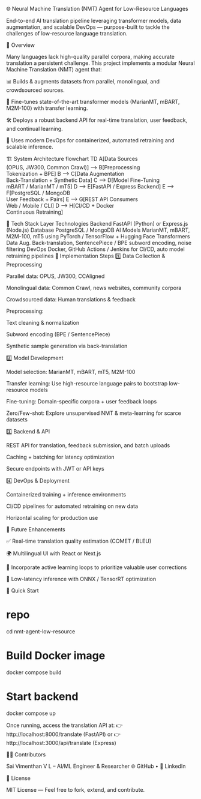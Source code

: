 🌐 Neural Machine Translation (NMT) Agent for Low-Resource Languages

End-to-end AI translation pipeline leveraging transformer models, data augmentation, and scalable DevOps — purpose-built to tackle the challenges of low-resource language translation.

🧭 Overview

Many languages lack high-quality parallel corpora, making accurate translation a persistent challenge.
This project implements a modular Neural Machine Translation (NMT) agent that:

📊 Builds & augments datasets from parallel, monolingual, and crowdsourced sources.

🧠 Fine-tunes state-of-the-art transformer models (MarianMT, mBART, M2M-100) with transfer learning.

🛠️ Deploys a robust backend API for real-time translation, user feedback, and continual learning.

🚀 Uses modern DevOps for containerized, automated retraining and scalable inference.

🏗️ System Architecture
flowchart TD
    A[Data Sources<br>(OPUS, JW300, Common Crawl)] --> B[Preprocessing<br>Tokenization + BPE]
    B --> C[Data Augmentation<br>Back-Translation + Synthetic Data]
    C --> D[Model Fine-Tuning<br>mBART / MarianMT / mT5]
    D --> E[FastAPI / Express Backend]
    E --> F[PostgreSQL / MongoDB<br>User Feedback + Pairs]
    E --> G[REST API Consumers<br>Web / Mobile / CLI]
    D --> H[CI/CD + Docker<br>Continuous Retraining]

🧰 Tech Stack
Layer	Technologies
Backend	FastAPI (Python) or Express.js (Node.js)
Database	PostgreSQL / MongoDB
AI Models	MarianMT, mBART, M2M-100, mT5 using PyTorch / TensorFlow + Hugging Face Transformers
Data Aug.	Back-translation, SentencePiece / BPE subword encoding, noise filtering
DevOps	Docker, GitHub Actions / Jenkins for CI/CD, auto model retraining pipelines
📂 Implementation Steps
1️⃣ Data Collection & Preprocessing

Parallel data: OPUS, JW300, CCAligned

Monolingual data: Common Crawl, news websites, community corpora

Crowdsourced data: Human translations & feedback

Preprocessing:

Text cleaning & normalization

Subword encoding (BPE / SentencePiece)

Synthetic sample generation via back-translation

2️⃣ Model Development

Model selection: MarianMT, mBART, mT5, M2M-100

Transfer learning: Use high-resource language pairs to bootstrap low-resource models

Fine-tuning: Domain-specific corpora + user feedback loops

Zero/Few-shot: Explore unsupervised NMT & meta-learning for scarce datasets

3️⃣ Backend & API

REST API for translation, feedback submission, and batch uploads

Caching + batching for latency optimization

Secure endpoints with JWT or API keys

4️⃣ DevOps & Deployment

Containerized training + inference environments

CI/CD pipelines for automated retraining on new data

Horizontal scaling for production use

🧪 Future Enhancements

✅ Real-time translation quality estimation (COMET / BLEU)

🌍 Multilingual UI with React or Next.js

🧬 Incorporate active learning loops to prioritize valuable user corrections

🦾 Low-latency inference with ONNX / TensorRT optimization

🚀 Quick Start
# repo
cd nmt-agent-low-resource

# Build Docker image
docker compose build

# Start backend
docker compose up


Once running, access the translation API at:
👉 http://localhost:8000/translate (FastAPI)
or
👉 http://localhost:3000/api/translate (Express)

🧑‍💻 Contributors

Sai Vimenthan V L – AI/ML Engineer & Researcher
🌐 GitHub
 • 💼 LinkedIn

📜 License

MIT License — Feel free to fork, extend, and contribute.
